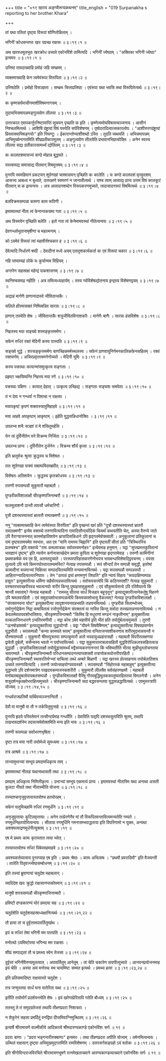 +++
title = "०१९ खराय अङ्गवैरूप्यकथनम्"
title_english = "019 Surpanakha s reporting to her brother Khara"

+++


तां यथा पतितां दृष्ट्वा विरूपां शोणितोक्षिताम् ।  

भगिनीं क्रोधसन्तप्तः खरः पप्रच्छ राक्षसः  ॥  ३।१९।१  ॥   

अथ खरवधमूलभूतः खरक्रोध उच्यते एकोनविंशे तामित्यदि । भगिनीं ज्येष्ठाम् ।
"अक्तिका भगिनी ज्येष्ठा" इत्यमरः  ॥  ३।१९।१  ॥   

  

उत्तिष्ठ तावदाख्याहि प्रमोहं जहि सम्भ्रमम् ।  

व्यक्तमाख्याहि केन त्वमेवंरूपा विरूपिता  ॥  ३।१९।२  ॥   

उत्तिषठेति । प्रमोहो विसञ्ज्ञता । सम्भ्रमः चित्ताप्रतिष्ठा । एवंरूपा यथा
भवसि तथा विरूपितेत्यर्थः  ॥  ३।१९।२  ॥   

  

कः कृष्णसर्पमासीनमाशीविषमनागसम् ।  

तुदत्यभिसमापन्नमङ्गुल्यग्रेण लीलया  ॥  ३।१९।३  ॥   

उत्तरकाल एवापकर्त्तुरनिष्टावाप्तिं सूचयन् पृच्छति क इति ।
कृष्णेत्यमोघविषत्वव्यञ्जनाय । आसीनं निश्चलमित्यर्थः । आशिषि दंष्ट्रायां
विषं यस्येति सर्पविशेषणम् । पृषोदरादित्वात्सकारलोपः ।
"आशीरुरगदंष्ट्रायां प्रियवाक्याभिषङ्गयोः" इति निघण्टुः ।
ईकारान्तोप्याशीशब्दो ऽस्ति । तुदति व्यथयति । अभिसमापन्नम्
आभिमुख्येनागतमिति शीघ्रप्रतीकारमूलम् । अङ्गुल्यग्रेण लीलयेति
प्रभावानभिज्ञत्वोक्तिः । अनेन स्वस्य लीलया सद्यः प्रतीकारसामर्थ्यं
द्योतितम्  ॥  ३।१९।३  ॥   

  

कः कालपाशमासज्यं कण्ठे मोहान्न बुद्ध्यते ।  

यस्त्वामद्य समासाद्य पीतवान् विषमुत्तमम्  ॥  ३।१९।४  ॥   

पुनरपि स्वमहिमानं प्रकटयन् शूर्पणखां चाश्वासयन् पृच्छिति कः कालेति । यः
कण्ठे कालपाशं मृत्युपाशम् आसज्य आबध्य न बुध्यते, उत्तरक्षणे स्वमरणं न
जानातीत्यर्थः । यश्च त्वाम् आसाद्य प्राप्य उत्तमं विषं कालकूटं पीतवान् स
क इत्यन्वयः । अत्र आसादनशब्देन विरूपकरणमुच्यते, त्वदासादनरूपं
विषमित्यर्थः  ॥  ३।१९।४  ॥   

  

बलविक्रमसम्पन्ना कामगा काम रूपिणी ।  

इमामवस्थां नीता त्वं केनान्तकसमा गता  ॥  ३।१९।५  ॥   

अथ विस्मयेन पृच्छिति बलेति । इतो गता त्वं केनेमामवस्थां नीतेत्यन्वयः  ॥ 
३।१९।५  ॥   

  

देवगन्धर्वभूतानामृषीणां च महात्मनाम् ।  

को ऽयमेवं विरूपां त्वां महावीर्यश्चकार ह  ॥  ३।१९।६  ॥   

देवेत्यादि निर्धारणे षष्ठी । देवादीनां मध्ये अयम् एतादृशकार्यकर्ता कः
एवं विरूपां चकार  ॥  ३।१९।६  ॥   

  

नहि पश्याम्यहं लोके यः कुर्यान्मम विप्रियम् ।  

अन्तरेण सहस्राक्षं महेन्द्रं पाकशासनम्  ॥  ३।१९।७  ॥   

स्वनिश्चयमाह नहीति । अत्र तमित्यध्याहार्यम् । तस्य गर्वविशेषद्योतनाय
इन्द्रस्य विशेषणद्वयम्  ॥  ३।१९।७  ॥   

  

अद्याहं मार्गणैः प्राणानादास्ये जीवितान्तकैः ।  

सलिले क्षीरमासक्तं निष्पिबन्निव सारसः  ॥  ३।१९।८  ॥   

प्राणान् तस्येति शेषः । जीवितान्तकैः शत्रुजीवितविनाशकरैः । मार्गणैः
बाणैः । सारसः हंसविशेषः  ॥  ३।१९।८  ॥   

  

निहतस्य मया सङ्ख्ये शरमङ्कृत्तमर्मणः ।  

सफेनं रुधिरं रक्तं मेदिनी कस्य पास्यति  ॥  ३।१९।९  ॥   

सङ्ख्ये युद्धे । शरसङ्कृत्तमर्मणः बाणच्छिन्नमर्मस्थलस्य । सफेनं
प्राणवायुनिर्गमनकालिकफेनसहितम् । रक्तं रक्तवर्णम् ।
अचिरप्रवृत्तत्वमनेनोच्यते । मेदिनी भूमिः  ॥  ३।१९।९  ॥   

  

कस्य पत्त्ररथाः कायान्मांसमुत्कृत्य सङ्गताः ।  

प्रहृष्टा भक्षयिष्यन्ति निहस्य मया रणे  ॥  ३।१९।१०  ॥   

पत्त्ररथाः पक्षिणः । कायात् देहात् । उत्कृत्य उच्छिद्य । सङ्गताः सङ्घशः
समवेताः  ॥  ३।१९।१०  ॥   

  

तं न देवा न गन्धर्वा न पिशाचा न राक्षसाः ।  

मयापकृष्टं कृपणं शक्तास्त्रातुमिहाहवे  ॥  ३।१९।११  ॥   

मया आहवे अपकृष्टम् आकृष्टम् । इहेति युद्धसन्निधानोक्तिः । ३।१९।११  ॥   

  

उपलभ्य शनैः सञ्ज्ञां तं मे शंसितुमर्हसि ।  

येन त्वं दुर्विनीतेन वने विक्रम्य निर्जिता  ॥  ३।१९।१२  ॥   

उपलभ्य प्राप्य । दुर्विनीतेन दुर्जनेन । विक्रम्य शौर्यं कृत्वा  ॥ 
३।१९।१२  ॥   

  

इति भ्रातुर्वचः श्रुत्वा क्रुद्धस्य च विशेषतः ।  

ततः शूर्पणखा वाक्यं सबाष्पमिदमब्रवीत्  ॥  ३।१९।१३  ॥   

विशेषतः अतिशयेन । क्रुद्धस्य कृतक्रोधस्य  ॥  ३।१९।१३  ॥   

  

तरुणौ रुपसम्पन्नौ सुकुमारौ महाबलौ ।  

पुण्डरीकविशालाक्षौ चीरकृष्णाजिनाम्बरौ  ॥  ३।१९।१४  ॥   

फलमूलाशनौ दान्तौ तापसौ धर्मचारिणौ ।  

पुत्रौ दशरथस्यास्तां भ्रातारौ रामलक्ष्मणौ  ॥  ३।१९।१५  ॥   

ननु "व्यक्तमाख्याहि केन त्वमेवंरूपा विरुपिता" इति पृच्छन्तं खरं प्रति
"पुत्रौ दशरथस्यास्तां भ्रातरौ रामलक्ष्मणौ" इत्येव वक्तव्ये
तरुणावित्यादिना रामादिसौन्दर्यादिकं किमर्थं कथयतीति चेत्, अस्या वैरुप्ये
जाते ऽपि वैराग्याजननात् काममोहातिशयेन भ्रात्रादिसन्निधाने ऽपि
हृद्गतमेवोक्तवती । अनुकूलानां प्रतिकूलानां च रामं दृष्टवतामयमेव स्वभावः,
अत एव "यानि रामस्य चिह्नानि" इति पृष्टवतीं सीतां प्रति "त्रिस्थिरस्त्रि
प्रलम्बश्च" इति वक्तव्ये "रामः कमलपत्राक्षः सर्वसत्त्वमनोहरः" इत्येवमाह
हनुमान् । यद्वा "सुप्तप्रमत्तकुपितानां भावज्ञानं दृष्टम्" इति न्यायेन
कर्णनासाच्छेदेन प्रमत्ता कुपिता च शूर्पणखा हृद्गतमेवाह । तरुणौ कामिनीनां
प्रथमाकर्षकं वय एव हि, अतस्तदुच्यते । परस्परपरिहासकरणेनोभयत्र
भावबन्धाविशेषाद्द्विवचनम् । वयसा तुल्यत्वे ऽपि रूपे
किमनयोस्तारतम्यमस्ति? नेत्याह रुपसम्पन्नौ । रूपं सौन्दर्यं तेन सम्पन्नौ
समृद्धौ, इतरेषां कामादीनां रूपमाभ्यां भिक्षित्वा सम्पादयितव्यमिति
मन्यमानावित्यर्थः । यद्वा रूपसम्पन्नौ सम्पन्नरूपौ ।
आहिताग्न्यादित्वात्परनिपातः । तेन "उत्पन्नं द्रव्यं क्षणमगुणं तिष्ठति"
इति न्यायं विहाय "रूपदाक्षिण्यम्पन्नः प्रसूतः" इत्युक्तरीत्या धर्मिणा
सहैवोत्पन्नरूपावित्यर्थः । वयोरूपसत्त्वेपि किं कठिनस्पर्शौ? नेत्याह
सुकुमारौ । परुषतरभवच्छरीरवन्न भवत्यनयोः शरीरं किन्तु पुष्पहाससुकुमारौ ।
एवं सौकुमार्यसत्त्वे ऽपि रतिवैयात्ये किं श्रान्तौ स्याताम्? नेत्याह
महाबलौ । "रामस्तु सीतया सार्धं विजहार बहूनृतून्"
इत्याद्युक्तरीत्यानेकर्तुषु विहरणे ऽपि श्रमलवरहितौ । एवं
समुदायशोभासम्पन्नत्वेपि किमवयवशोभासु वैकल्यम्? नेत्याह
पुण्डरीकविशालाक्षौ । "संरक्तनयना घोरा" इत्युक्तरीत्या त्वादृशनयनवन्नभवति
तन्नयनमित्यर्थः । पुण्डरीकं सिताम्भोजम्, तमोगुणोद्रेकेण निद्रा
कषायितत्वं रजोगुणोद्रेकेण संरक्तत्वं वा नास्ति किन्तु सर्वादा
सत्त्वप्रसन्ननयनावित्यर्थः । न केवलमेवावयवशोभातिशयः, चीरकृष्णाजिनाम्बरौ
"किमिव हि मधुराणां मण्डनं नाकृतीनाम्" इत्युक्तरीत्या वल्कलाजिनधारणे
ऽप्यतिरमणीयौ । यद्वा कोय ऽमेवं महावीर्य इति भीतं प्रति
तयोर्दुर्बलत्वमुच्यते । तुरणौ "ऊनषोडशवर्षः" इत्याद्युक्तरीत्या
युद्धायोग्यौ । यद्वा "यौवने विषयैषिणाम्" इत्याद्युक्तरीत्या
विषयप्रावण्येन युद्धभीतौ । रूपसम्पन्नौ "कन्या कामयते रूपम्"
इत्युक्तरीत्या वनिताजनवशीकरणाय शरीरमुद्भासयन्तौ न पौरुषसम्पन्नौ ।
सुकुमारौ श्रीमत्पुत्रतया सम्पत्कुमारौ अतो भवदायुधप्रहारासहौ । महाबलौ
विपरीतलक्षणया द्वावेतौ दुर्बलौ, ससैन्यस्य भवतो न पर्याप्तावित्यर्थः ।
यद्वा सुकुमारतराबलासहितौ युद्धविरोधिकलत्रसहितत्वान्न युद्धार्हौ ।
पुण्डरीकविशालाक्षौ तयोर्युद्धासामर्थ्यं मद्वैरूप्यकरणानन्तरं किं
भविष्यतीति भीत्या शुभ्रीभूतलोचनतया चावगम्यते । चीरकृष्णाजिनाम्बरौ
परिधानसम्पादनस्याप्यशक्तौ तत्राप्येकरूपोत्तरीयरहितौ । चीरकृष्णाजिनाम्बरौ
स्थावरतिर्यग्भ्यां याचित्वा लब्धे अम्बरे बिभ्राणौ । यद्वा खरस्य
प्रोत्साहनाय तयोर्बलातिशय उच्यते तरुणावित्यादि । तरुणौ
जयोत्साहयोग्यवयस्कौ । रूपसम्पन्नौ "सिंहोरस्कं महाबाहुम्" इत्युक्तरीत्या
युद्धाभावे ऽपि दर्शनमात्रेण परहृदयकम्पजनकशरीरौ । सुकुमारौ लीलयैव
सर्वसंहरणक्षमौ । महाबलौ मनोबलबाहुबलोपायबलसम्पन्नौ । पुण्डीकविशालाक्षौ
वैरिषु गौरवबुद्धिमूलककालुष्यरहिततया विमलनेत्रौ । अनेन
शत्रुदर्शनकृतक्षोभराहित्यमुच्यते । चीरकृष्णाजिनाम्बरौ सदा बद्धवसनतया
युद्धसन्नद्धावित्यर्थः । एवमुत्तरत्रापि योज्यम्  ॥  ३।१९।१४,१५  ॥   

  

गन्धर्वराजप्रतिमौ पार्थिवव्यञ्जनान्वितौ ।  

देवौ वा मानुषौ वा तौ न तर्कयितुमुत्सहे  ॥  ३।१९।१६  ॥   

पुनरपि हृदये परिवर्तमानं तत्सौन्दर्यमाह गन्धर्वेति । देवाविति यद्यपि
दशरथसुताविति श्रुतम्, तथापि तत्प्रभावदर्शनेन तदसत्यमेवोक्तमिति मन्य इति
भावः  ॥  ३।१९।१६  ॥   

  

तरुणी रूपम्पन्ना सर्वाभरणभृषिता ।  

दृष्टा तत्र मया नारी तयोर्मध्ये सुमध्यमा  ॥  ३।१९।१७  ॥   

तत्र आश्रमे  ॥  ३।१९।१७  ॥   

  

ताभ्यामुभाभ्यां सम्भूय प्रमदामधिकृत्य ताम् ।  

इमामवस्थां नीताहं यथानाथासती तथा  ॥  ३।१९।१८  ॥   

प्रमदाम् अधिकृत्य निमित्तीकृत्य । उभाभ्यां सम्भूय एकमत्यं प्राप्य ।
इमामवस्थां नीतास्मि यथा अनाथा असती कुलटा नीयते तथा नीतास्मीति योजना  ॥ 
३।१९।१८  ॥   

  

तस्याश्चानृजुवृत्तायास्तयोश्च हतयोरहम् ।  

सफेनं पातुमिच्छामि रुधिरं रणमूर्धनि  ॥  ३।१९।१९  ॥   

अनृजुवृत्तायाः कुटिलवृत्तायाः । अनेन तत्प्रेरणेनैव मां तौ
विरूपितवन्तावित्यमन्यतेति गम्यते । रणमूर्धनिहतयोरित्यन्वयः । सीताया
रणमूर्धिनि गमनासम्भवाद्धताया इति विपरिणामो न युक्तः, अन्यथा
अशक्यत्वाद्रणमूर्धनीत्युक्तम्  ॥  ३।१९।१९  ॥   

  

एष मे प्रथमः कामः कृतस्तात त्वया भवेत् ।  

तस्यास्तयोश्च रुधिरं पिबेयमहमाहवे  ॥  ३।१९।२०  ॥   

अवश्यकर्तव्यत्वाय पुनरप्याह एष इति । प्रथमः श्रेष्ठः । कामः अभिलाषः ।
"प्रथमौ प्रवरादिमौ" इति वैजयन्ती । तातेति पितृवज्ज्येष्ठसम्बोधनम्  ॥ 
३।१९।२०  ॥   

  

इति तस्यां ब्रुवाणायां चतुर्दश महाबलान् ।  

व्यादिदेश खरः क्रुद्धो राक्षसानन्तकोपमान्  ॥  ३।१९।२१  ॥   

मानुषौ शस्त्रसम्पन्नौ चीरकृष्णाजिनाम्बरौ ।  

प्रविष्टौ दण्डकारण्यं घोरं प्रमदया सह  ॥  ३।१९।२२  ॥   

चतुर्दशेति चतुर्दशसहस्राध्यक्षानित्यर्थः  ॥  ३।१९।२१,२२  ॥   

  

तौ हत्वा तां च दुर्वृत्तामपावर्तितुमर्हथ ।  

इयं च रुधिरं तेषां भगिनी मम पास्यति  ॥  ३।१९।२३  ॥   

मनोरथो ऽयमिष्टोस्या भगिन्या मम राक्षसाः ।  

शीघ्रं सम्पाद्यतां तौ च प्रमथ्य स्वेन तेजसा  ॥  ३।१९।२४  ॥   

दुर्वृत्तां भगिनीवैरुप्यमूलत्वात् । अपावर्तितुम् आनेतुम् । तां चेति
चकारेण तावपीत्युच्यते । आनयनप्रयोजनमाह इयं चेति । अस्या अयं मनोरथः मम
चायमिष्टः सम्मत इत्यर्थः । प्रमथ्य हत्वा  ॥  ३।१९।२३,२४  ॥   

  

इति प्रतिसमादिष्टा राक्षसास्ते चतुर्दश ।  

तत्र जग्मुस्तया सार्धं घना वातेरिता यथा  ॥  ३।१९।२५  ॥   

इतीति तयोर्मार्गं प्रदर्शयन्त्येति शेषः । इयं खरेणाप्रेरितापि गतेति
बौध्यम्  ॥  ३।१९।२५  ॥   

  

ततस्तु ते तं समुदग्रतेजसं तथापि तीक्ष्णप्रदरा निशाचराः ।  

न शेकुरेनं सहसा प्रमर्दितुं वनद्विपा दीप्तमिवाग्निमुत्थितम्  ॥  ३।१९।२६
 ॥   

इत्यार्षे श्रीरामायणे वाल्मीकीये आदिकाव्ये श्रीमदारण्यकाण्डे एकोनविंशः
सर्गः  ॥  १९  ॥   

  

प्रदराः बाणाः । "प्रदरा भङ्गनारीरुक्बाणाः" इत्यमरः । तथा तीक्ष्णप्रदरा
अपीति योज्यम् । तमेनमित्यन्वयः । उत्थितं राक्षसान् दृष्ट्वा
अभिमुखमुद्गतमिति रामविशेषणम् । उत्तरसर्गसङ्ग्रहो ऽयं श्लोकः  ॥  ३।१९।२६
 ॥   

इति श्रीगोविन्दराजविरचिते श्रीरामायणभूषणे रत्नमेखलाख्याने
आरण्यकाण्डव्याख्याने एकोनविंशः सर्गः  ॥  १९  ॥   


